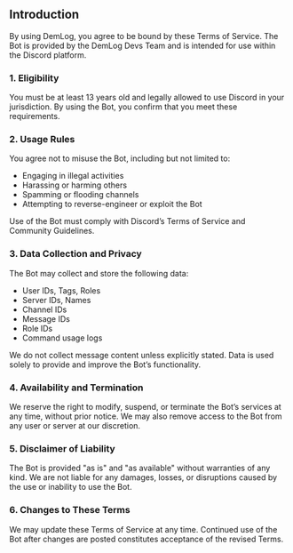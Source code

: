 ## Introduction
By using DemLog, you agree to be bound by these Terms of Service. 
The Bot is provided by the DemLog Devs Team and is intended for use within the Discord platform.

### 1. Eligibility
You must be at least 13 years old and legally allowed to use Discord in your jurisdiction. 
By using the Bot, you confirm that you meet these requirements.

### 2. Usage Rules
You agree not to misuse the Bot, including but not limited to:

 - Engaging in illegal activities
 - Harassing or harming others
 - Spamming or flooding channels
 - Attempting to reverse-engineer or exploit the Bot

Use of the Bot must comply with Discord’s Terms of Service and Community Guidelines.

### 3. Data Collection and Privacy
The Bot may collect and store the following data:

 - User IDs, Tags, Roles
 - Server IDs, Names
 - Channel IDs
 - Message IDs
 - Role IDs
 - Command usage logs

We do not collect message content unless explicitly stated. 
Data is used solely to provide and improve the Bot’s functionality.

### 4. Availability and Termination
We reserve the right to modify, suspend, or terminate the Bot’s services at any time,
without prior notice. We may also remove access to the Bot from any user or server at our discretion.

### 5. Disclaimer of Liability
The Bot is provided "as is" and "as available" without warranties of any kind. 
We are not liable for any damages, losses, or disruptions caused by the use or inability to use the Bot.

### 6. Changes to These Terms
We may update these Terms of Service at any time. Continued use of the Bot after changes are posted constitutes acceptance of the revised Terms.
